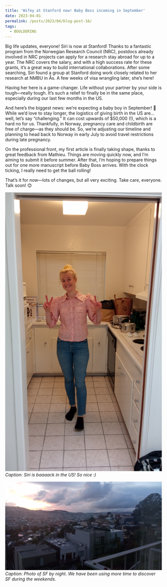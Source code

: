 ```yaml
---
title: 'Wifey at Stanford now! Baby Boss incoming in September'
date: 2023-04-01
permalink: /posts/2023/04/blog-post-16/
tags:
  - BOULDERING
---
```


Big life updates, everyone! Siri is now at Stanford! Thanks to a fantastic program from the Norwegian Research Council (NRC), postdocs already involved in NRC projects can apply for a research stay abroad for up to a year. The NRC covers the salary, and with a high success rate for these grants, it’s a great way to build international collaborations. After some searching, Siri found a group at Stanford doing work closely related to her research at NMBU in Ås. A few weeks of visa wrangling later, she’s here!

Having her here is a game-changer. Life without your partner by your side is tough—really tough. It’s such a relief to finally be in the same place, especially during our last few months in the US.

And here’s the biggest news: we’re expecting a baby boy in September! 🎉 While we’d love to stay longer, the logistics of giving birth in the US are... well, let’s say “challenging.” It can cost upwards of $50,000 (!), which is a hard no for us. Thankfully, in Norway, pregnancy care and childbirth are free of charge—as they should be. So, we’re adjusting our timeline and planning to head back to Norway in early July to avoid travel restrictions during late pregnancy.

On the professional front, my first article is finally taking shape, thanks to great feedback from Mathieu. Things are moving quickly now, and I’m aiming to submit it before summer. After that, I’m hoping to prepare things out for one more manuscript before Baby Boss arrives. With the clock ticking, I really need to get the ball rolling!

That’s it for now—lots of changes, but all very exciting. Take care, everyone. Talk soon! 😊


![Siri is back](/images/blog-entry-16-picture1.jpg)
*Caption: Siri is baaaack in the US! So nice :)*

![SF by night](/images/blog-entry-16-picture2.jpg)
*Caption: Photo of SF by night. We have been using more time to discover SF during the weekends.*